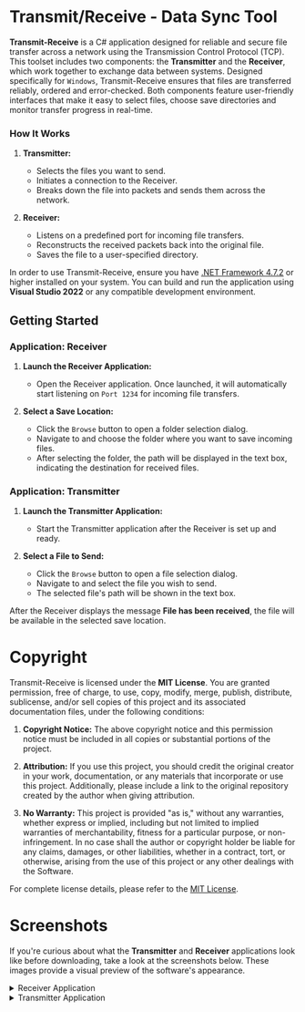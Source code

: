 # Transmit/Receive - Data Sync Tool

**Transmit-Receive** is a C# application designed for reliable and secure file transfer across a network using the Transmission Control Protocol (TCP). This toolset includes two components: the **Transmitter** and the **Receiver**, which work together to exchange data between systems. Designed specifically for `Windows`, Transmit-Receive ensures that files are transferred reliably, ordered and error-checked. Both components feature user-friendly interfaces that make it easy to select files, choose save directories and monitor transfer progress in real-time.

### How It Works

1. **Transmitter:**
   - Selects the files you want to send.
   - Initiates a connection to the Receiver.
   - Breaks down the file into packets and sends them across the network.

2. **Receiver:**
   - Listens on a predefined port for incoming file transfers.
   - Reconstructs the received packets back into the original file.
   - Saves the file to a user-specified directory.

In order to use Transmit-Receive, ensure you have [.NET Framework 4.7.2](https://dotnet.microsoft.com/download/dotnet-framework/net472) or higher installed on your system. You can build and run the application using **Visual Studio 2022** or any compatible development environment.

## Getting Started

### Application: Receiver

1. **Launch the Receiver Application:**
   - Open the Receiver application. Once launched, it will automatically start listening on `Port 1234` for incoming file transfers.

2. **Select a Save Location:**
   - Click the `Browse` button to open a folder selection dialog.
   - Navigate to and choose the folder where you want to save incoming files.
   - After selecting the folder, the path will be displayed in the text box, indicating the destination for received files.

### Application: Transmitter

1. **Launch the Transmitter Application:**
   - Start the Transmitter application after the Receiver is set up and ready.

2. **Select a File to Send:**
   - Click the `Browse` button to open a file selection dialog.
   - Navigate to and select the file you wish to send.
   - The selected file's path will be shown in the text box.

After the Receiver displays the message **File has been received**, the file will be available in the selected save location.

# Copyright

Transmit-Receive is licensed under the **MIT License**. You are granted permission, free of charge, to use, copy, modify, merge, publish, distribute, sublicense, and/or sell copies of this project and its associated documentation files, under the following conditions:

1. **Copyright Notice:** The above copyright notice and this permission notice must be included in all copies or substantial portions of the project.

2. **Attribution:** If you use this project, you should credit the original creator in your work, documentation, or any materials that incorporate or use this project. Additionally, please include a link to the original repository created by the author when giving attribution.

3. **No Warranty:** This project is provided "as is," without any warranties, whether express or implied, including but not limited to implied warranties of merchantability, fitness for a particular purpose, or non-infringement. In no case shall the author or copyright holder be liable for any claims, damages, or other liabilities, whether in a contract, tort, or otherwise, arising from the use of this project or any other dealings with the Software.

For complete license details, please refer to the [MIT License](LICENSE).

# Screenshots
If you're curious about what the **Transmitter** and **Receiver** applications look like before downloading, take a look at the screenshots below. These images provide a visual preview of the software's appearance. 

<details>
  <summary>Receiver Application</summary>
</br>
  <img src="https://github.com/BerndHagen/Transmit-Receive/raw/main/img/v1.0.0-receiver.png" width="388px">
</details>

<details>
  <summary>Transmitter Application</summary>
</br>
  <img src="https://github.com/BerndHagen/Transmit-Receive/raw/main/img/v1.0.0-transmitter.png" width="388px">
</details>
